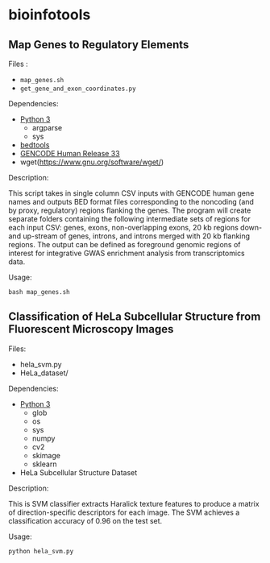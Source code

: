 # bioinfotools

## Map Genes to Regulatory Elements

Files :
- `map_genes.sh`
- `get_gene_and_exon_coordinates.py`

Dependencies:
- [Python 3](https://docs.anaconda.com/anaconda/install/)
	- argparse
	- sys
- [bedtools](https://bedtools.readthedocs.io/en/latest/)
- [GENCODE Human Release 33](https://www.gencodegenes.org/human/release_33.html)
- wget(https://www.gnu.org/software/wget/)

Description:

This script takes in single column CSV inputs with GENCODE human gene names and outputs BED format files corresponding to the noncoding (and by proxy, regulatory) regions flanking the genes. The program will create separate folders containing the following intermediate sets of regions for each input CSV: genes, exons, non-overlapping exons, 20 kb regions down- and up-stream of genes, introns, and introns merged with 20 kb flanking regions. The output can be defined as foreground genomic regions of interest for integrative GWAS enrichment analysis from transcriptomics data.

Usage:

```shell
bash map_genes.sh
```

## Classification of HeLa Subcellular Structure from Fluorescent Microscopy Images

Files:
- hela_svm.py
- HeLa_dataset/

Dependencies:
- [Python 3](https://docs.anaconda.com/anaconda/install/)
	- glob
	- os
	- sys
	- numpy
	- cv2
	- skimage
	- sklearn
- HeLa Subcellular Structure Dataset

Description:

This is SVM classifier extracts Haralick texture features to produce a matrix of direction-specific descriptors for each image. The SVM achieves a classification accuracy of 0.96 on the test set.

Usage:

```python
python hela_svm.py
```

